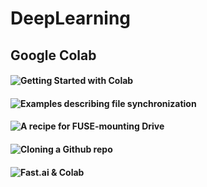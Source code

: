 # DeepLearning

## Google Colab

#### ![Getting Started with Colab](https://www.kaggle.com/getting-started/47096)  
#### ![Examples describing file synchronization](https://colab.research.google.com/notebook#fileId=/v2/external/notebooks/io.ipynb)   
#### ![A recipe for FUSE-mounting Drive](https://stackoverflow.com/questions/47374971/from-colab-directly-manipulate-sqlite3-format-data-in-google-drive)   
#### ![Cloning a Github repo](https://stackoverflow.com/questions/48350226/methods-for-using-git-with-google-colab)  
#### ![Fast.ai & Colab](http://forums.fast.ai/t/colaboratory-and-fastai/10122)